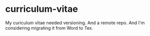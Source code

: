 # curriculum-vitae

My curiculum vitae needed versioning.
And a remote repo.
And I'm considering migrating it from Word to Tex.